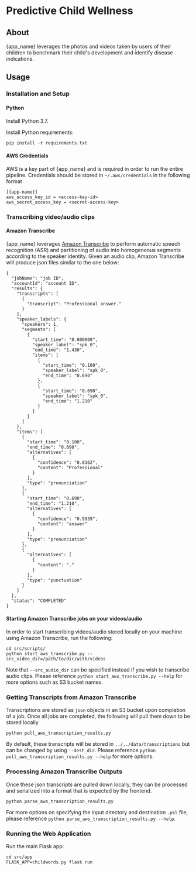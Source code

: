 # Predictive Child Wellness

## About

{app_name} leverages the photos and videos taken by users of their children to benchmark their child's development and identify disease indications.
 

## Usage

### Installation and Setup

#### Python

Install Python 3.7.

Install Python requirements:
```
pip install -r requirements.txt
```

#### AWS Credentials

AWS is a key part of {app_name} and is required in order to run the entire pipeline. Credentials should be stored in `~/.aws/credentials` in the following format

```
[{app-name}]
aws_access_key_id = <access-key-id>
aws_secret_access_key = <secret-access-key>
```

### Transcribing video/audio clips

#### Amazon Transcribe

{app_name} leverages [Amazon Transcribe](https://aws.amazon.com/transcribe/) to perform automatic speech recognition (ASR) and partitioning of audio into homogeneous segments according to the speaker identity. Given an audio clip, Amazon Transcribe will produce json files similar to the one below:

```
{
  "jobName": "job ID",
  "accountId": "account ID",
  "results": {
    "transcripts": [
      {
        "transcript": "Professional answer."
      }
    ],
    "speaker_labels": {
      "speakers": 1,
      "segments": [
        {
          "start_time": "0.000000",
          "speaker_label": "spk_0",
          "end_time": "1.430",
          "items": [
            {
              "start_time": "0.100",
              "speaker_label": "spk_0",
              "end_time": "0.690"
            },
            {
              "start_time": "0.690",
              "speaker_label": "spk_0",
              "end_time": "1.210"
            }
          ]
        }
      ]
    },
    "items": [
      {
        "start_time": "0.100",
        "end_time": "0.690",
        "alternatives": [
          {
            "confidence": "0.8162",
            "content": "Professional"
          }
        ],
        "type": "pronunciation"
      },
      {
        "start_time": "0.690",
        "end_time": "1.210",
        "alternatives": [
          {
            "confidence": "0.9939",
            "content": "answer"
          }
        ],
        "type": "pronunciation"
      },
      {
        "alternatives": [
          {
            "content": "."
          }
        ],
        "type": "punctuation"
      }
    ]
  },
  "status": "COMPLETED"
}
``` 

#### Starting Amazon Transcribe jobs on your videos/audio

In order to start transcribing videos/audio stored locally on your machine using Amazon Transcribe, run the following:

```
cd src/scripts/
python start_aws_transcribe.py --src_video_dir=/path/to/dir/with/videos
```

Note that `--src_audio_dir` can be specified instead if you wish to transcribe audio clips. Please reference `python start_aws_transcribe.py --help` for more options such as S3 bucket names.

### Getting Transcripts from Amazon Transcribe

Transcriptions are stored as `json` objects in an S3 bucket upon completion of a job. Once all jobs are completed, the following will pull them down to be stored locally

```
python pull_aws_transcription_results.py 
```

By default, these transcripts will be stored in `../../data/transcriptions` but can be changed by using `--dest_dir`. Please reference `python pull_aws_transcription_results.py --help` for more options.

### Processing Amazon Transcribe Outputs

Once these json transcripts are pulled down locally, they can be processed and serialized into a format that is expected by the frontend.

```
python parse_aws_transcription_results.py
```

For more options on specifying the input directory and destination `.pkl` file, please reference `python parse_aws_transcription_results.py --help`.

### Running the Web Application

Run the main Flask app:
```
cd src/app
FLASK_APP=childwords.py flask run
```
